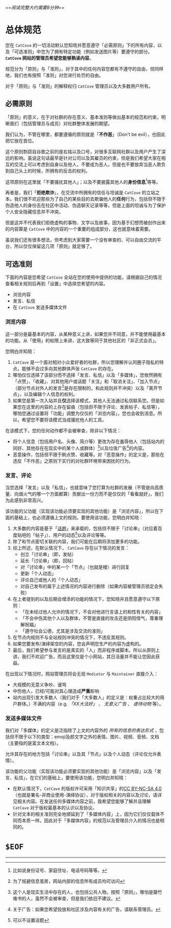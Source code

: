 
==*阅读完整大约需要8分钟*==

# 总体规范

您在 `CatCove` 的一切活动默认您知晓并愿意遵守「必需原则」下的所有内容，以及「可选准则」中您为了拥有特定功能（例如发送图片等）要遵守的部分。 **`CatCove` 网站的管理员希望您能够熟读内容**。

规范分为「原则」与「准则」，对于其中的任何内容您都有不遵守的自由，但同样地，我们也有按照「准则」对您进行处罚的自由。

对于「原则」与「准则」的解释权归 `CatCove` 管理员以及大多数用户所有。

## 必需原则

「原则」的意义，在于对社群的存在意义、基本准则等做出基本的规范和约束，明晰我们（包括管理员与成员）对社群整体发展的期望。

我们认为，不管在哪里，都要遵循的原则就是「**不作恶**」（Don't be evil），也因此把它放在首位。

这个原则剽窃自谷歌之前的座右铭以及口号，对很多互联网社群以及用户产生了深远的影响。虽说这句话最早是针对公司以及其雇员的约束，但是我们希望大家在相互的交流上可以考虑到自身以及他人，不要成为恶人。但是也不要放弃当恶人欺负到自己头上的时候，所拥有的反击的权利。

这项原则在这里就「不要骚扰其他人」；以及不要披露其他人的**身份信息**[^private]等等。

[^private]: 比如说身份证号、家庭住址、电话号码等等。

再者是，我们「**拒绝欺诈**」，在交流中所拥有的信任与坦诚是 `CatCove` 的立站之本。我们很不欢迎那些为了自己的某些目的去欺骗他人的**任何**行为，包括但不限于伪造他人的身份去在社区中活动、伪造聊天记录等等，但是上面的坦诚与为了保护个人安全隐藏信息并不冲突。

但是这并不代表我们拒绝虚构的事物、文字以及故事，因为基于幻想而被创作出来的内容算是 `CatCove` 中的内容的一个重要的组成部分，这也就意味着需要。

虽说我们还有很多想法，但考虑到大家需要一个没有审查的、可以自由交流的平台，所以仅仅保留这几项「原则」就足够了。

## 可选准则

下面的内容是您希望 `CatCove` 全站在您的使用中提供的功能，请根据自己的情况查看相关规则后再到「设置」中选择您希望的内容。

- 浏览内容
- 发言、私信
- 在 `CatCove` 发送多媒体文件

### 浏览内容

这一部分是最基本的内容，从某种意义上讲，如果您并不同意，并不能使用最基本的功能。从「使用」的权限上来讲，这大致等同于其他社区的「非正式会员」。

您明白并知晓：

1. `CatCave` 是一个面对相对小众爱好者的社群，所以您理解并认同圈子隐私的特点，能够不会过多向其他群体声张 `CatCave` 的存在。
2. 哪怕仅仅选择了该部分而不选择「发言、私信」以及「多媒体」，您依然拥有「点赞」、「收藏」、对其他用户或话题「关注」和「取消关注」、「加入节点」（部分节点对外人的发言[^browse]是存在限制的，和此规则并不冲突）以及「离开节点」，以及编辑个人信息的权利。
3. 如果您是第一次入站并且**仅**选择该模式，其他人无法通过私信联系您。但是如果您在这里的内容的上存在留痕（包括但不限于评论、发表帖子、私信等），哪怕您通过设置将「功能」调整为仅仅的「浏览内容」，您也会收到消息。所以，希望您不要将该模式当成骚扰他人的工具。

[^browse]: 为了规避信息茧房，网站内部的信息所有成员均可访问

在该模式下，您的任何动作都不会被审查，除非以下情况：

- 将个人信息（包括用户名、头像、简介等）更改为存在羞辱他人（包括站内的同好、其他存在在现实中的某个人或群体）[^exp]以及垃圾广告[^AD]的内容。
- 恶意操作，包括但不限于刷点赞、收藏等。对「恶意操作」的定义是，那些在违反「不作恶」之原则下实行的对社群环境带来困扰的行为。

[^exp]: 这个人是现实生活中存在的人，也包括公共人物。按照「原则」，哪怕是罄竹难书的人，虽然不会被审查，但是我们依旧不建议。
[^AD]: 关于广告：如果您希望投放和社区涉及内容有关的广告，请联系管理员。

### 发言、评论

当您选择「发言」以及「私信」，也就意味了您打算为社群的发展（不管是向高质量、向烟火气的哪一个方面都算）贡献出一份力而不是仅仅的「看看就好」，我们为此感到非常高兴。


该功能的父功能（实现该功能必须要实现的其他功能）是「浏览内容」，所以在下面的基础上，也必须遵循上文的规则。要使用该功能，您明白并知晓：

1. 大多数的内容是基于「[话题](/topics)」来承载的，包括但不限于「讨论串」（对应着百度贴吧的「帖子」）、用户的动态[^timeline_topic]以及评论等等。
2. 除了和节点密切关联的内容，我们可能在后期将添加更多的功能。
3. 综上所述，在默认情况下， `CatCave` 存在以下情况的发言：
    - 创立「讨论串」（即，发帖）
    - 延长「讨论串」（即，回帖）
    - 对「讨论串」中的某一个「节点」（也就是楼）进行回复
    - 更新「个人动态」
    - 评论自己或他人的「个人动态」
    - 对自己发布的属于上述情况的内容进行删除（如果内容被管理员锁定会失败）
4. 在上者提到的以及后期会增添的功能的情况下，您知晓并且愿意遵守以下原则：
    - 「在未经过他人允许的情况下，不会对他进行言语上的和性有关的内容」
    - 「不会中伤其他个人以及群体，不管是直接的攻击还是阴阳怪气，尊重理解祝福」
    - 「遵守社会公德，尤其是涉及交流的准则」
5. 在节点内规则不与全站规则冲突的情况下，不违反其规则。
6. 如果您要发布/演绎架空的内容，您会声明您生产的内容为虚构的。
7. 最后，我们希望参与发言的是真实的「人」而非程序或脚本。所以从原则上讲，我们不欢迎广告，而且这里仅是个小网站，其日活量并不能让您因此获益。

[^timeline_topic]: 可以不设置话题

在出现以下情况时，网站管理员将会无视 `Mediator` 与 `Maintainer` 直接介入：

- 大规模的无意义争吵、谩骂
- 中伤他人，已经/可能对其心理造成**严重**影响
- 站内出现引发大多数人（我们对于「大多数人」的定义是：权重占比较大的用户群体。）不满的内容（e.g.  _「XX大法好」_ 、 _无意义广告_ 、 _虐待动物_ 等）。

### 发送多媒体文件

我们对「多媒体」的定义是泛指除了上文的内容外的 _所有的信息的表达形式_ ，包括但不限于以下的类型：emoji及颜文字之外的表情、图片、视频、音频、文档（主要指的是富文本文档）。

允许其存在的地方包括「讨论串」以及其「节点」以及个人动态（评论仅允许表情）。

该功能的父功能（实现该功能必须要实现的其他功能）是「浏览内容」以及「发言、私信」，在它们的基础上，要使用该功能，您明白并知晓：

- 在默认情况下，`CatCave` 的版权许可采用「知识共享」的[CC BY-NC-SA 4.0](https://creativecommons.org/licenses/by-nc-sa/4.0/deed.zh)（也就是署名-非商业使用-演绎协议），对于版权相关的内容以及讨论，请详见相关内容。在发送任何多媒体内容之前，我希望您能够了解并且理解 `CatCave` 对于版权最基本的认识以及协议。
- 针对文本的相关准则完全地顺延到了「多媒体内容」上，因为它们仅仅载体不同而本质一样。因此对于「多媒体内容」的规范以及管理员介入的情况也是相同的。


`$EOF`
==

- - -
